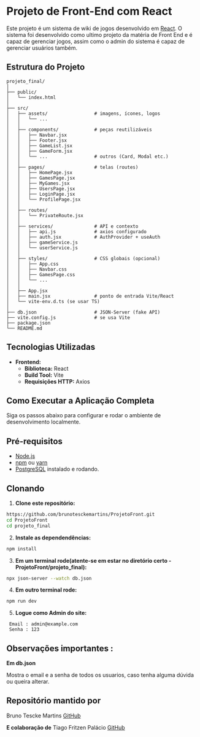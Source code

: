 # Projeto de Front-End com React

Este projeto é um sistema de wiki de jogos desenvolvido em [React](https://react.dev/). O sistema foi desenvolvido como ultimo projeto da matéria de Front End e é capaz de gerenciar jogos,
 assim como o admin do sistema é capaz de gerenciar usuários também. 

## Estrutura do Projeto 

```text
projeto_final/
│
├── public/
│   └── index.html
│
├── src/
│   ├── assets/                 # imagens, ícones, logos
│   │   └── ...
│   │
│   ├── components/             # peças reutilizáveis
│   │   ├── Navbar.jsx
│   │   ├── Footer.jsx
│   │   ├── GameList.jsx
│   │   ├── GameForm.jsx
│   │   └── ...                 # outros (Card, Modal etc.)
│   │
│   ├── pages/                  # telas (routes)
│   │   ├── HomePage.jsx
│   │   ├── GamesPage.jsx
│   │   ├── MyGames.jsx
│   │   ├── UsersPage.jsx
│   │   ├── LoginPage.jsx
│   │   └── ProfilePage.jsx
│   │
│   ├── routes/
│   │   └── PrivateRoute.jsx
│   │
│   ├── services/               # API e contexto
│   │   ├── api.js              # axios configurado
│   │   ├── auth.jsx            # AuthProvider + useAuth
│   │   ├── gameService.js
│   │   └── userService.js
│   │
│   ├── styles/                 # CSS globais (opcional)
│   │   ├── App.css
│   │   ├── Navbar.css
│   │   ├── GamesPage.css
│   │   └── ...
│   │
│   ├── App.jsx
│   ├── main.jsx                # ponto de entrada Vite/React
│   └── vite-env.d.ts (se usar TS)
│
├── db.json                     # JSON-Server (fake API)
├── vite.config.js              # se usa Vite
├── package.json
└── README.md
```
## Tecnologias Utilizadas 

*   **Frontend:**
    *   **Biblioteca:** React
    *   **Build Tool:** Vite
    *   **Requisições HTTP:** Axios

 
## Como Executar a Aplicação Completa

Siga os passos abaixo para configurar e rodar o ambiente de desenvolvimento localmente.

## Pré-requisitos

*   [Node.js](https://nodejs.org/)
*   [npm](https://www.npmjs.com/) ou [yarn](https://yarnpkg.com/)
*   [PostgreSQL](https://www.postgresql.org/download/) instalado e rodando.

## Clonando 

1. **Clone este repositório:**
```bash
https://github.com/brunotesckemartins/ProjetoFront.git
cd ProjetoFront
cd projeto_final
```
2. **Instale as dependendências:**
```bash
npm install
```

3. **Em um terminal rode(atente-se em estar no diretório certo - ProjetoFront/projeto_final):**
```bash
npx json-server --watch db.json
```

4. **Em outro terminal rode:**
```bash
npm run dev
```

5. **Logue como Admin do site:**
   
```text
 Email : admin@example.com
 Senha : 123
```

## Observações importantes : 

**Em db.json**

Mostra o email e a senha de todos os usuarios, caso tenha alguma dúvida ou queira alterar.

## Repositório mantido por 

Bruno Tescke Martins [GitHub](https://github.com/brunotesckemartins)

**E colaboração de**
Tiago Fritzen Palácio [GitHub](https://github.com/TiagoPalacio)
